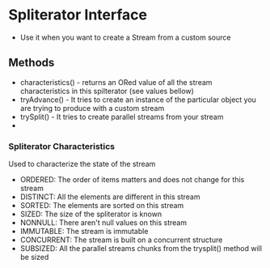 # Spliterator Interface

- Use it when you want to create a Stream from a custom source

## Methods
- characteristics() - returns an ORed value of all the stream characteristics in this spilterator (see values bellow)
- tryAdvance() - It tries to create an instance of the particular object you are trying to produce with a custom stream
- trySplit() - It tries to create parallel streams from your stream
- 
### Spliterator Characteristics
Used to characterize the state of the stream

- ORDERED: The order of items matters and does not change for this stream
- DISTINCT: All the elements are different in this stream
- SORTED: The elements are sorted on this stream
- SIZED:  The size of the spliterator is known
- NONNULL: There aren't null values on this stream
- IMMUTABLE: The stream is immutable
- CONCURRENT: The stream is built on a concurrent structure
- SUBSIZED: All the parallel streams chunks from the trysplit() method will be sized